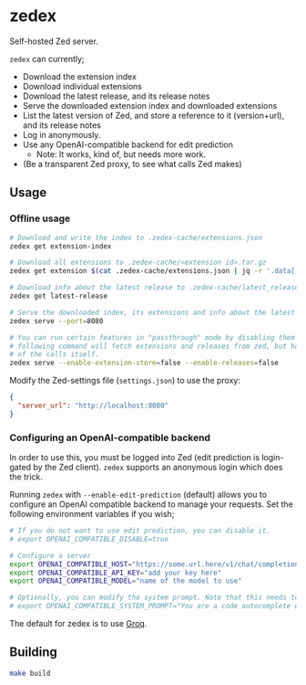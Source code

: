 # zedex

Self-hosted Zed server.

`zedex` can currently;
* Download the extension index
* Download individual extensions
* Download the latest release, and its release notes
* Serve the downloaded extension index and downloaded extensions
* List the latest version of Zed, and store a reference to it (version+url), and its release notes
* Log in anonymously.
* Use any OpenAI-compatible backend for edit prediction
  * Note: It works, kind of, but needs more work.
* (Be a transparent Zed proxy, to see what calls Zed makes)

## Usage

### Offline usage
```sh
# Download and write the index to .zedex-cache/extensions.json
zedex get extension-index

# Download all extensions to .zedex-cache/<extension id>.tar.gz
zedex get extension $(cat .zedex-cache/extensions.json | jq -r '.data[].id' | xargs)

# Download info about the latest release to .zedex-cache/latest_release.json
zedex get latest-release

# Serve the downloaded index, its extensions and info about the latest release
zedex serve --port=8080

# You can run certain features in "passthrough" mode by disabling them in zedex. The
# following command will fetch extensions and releases from zed, but handle the rest
# of the calls itself.
zedex serve --enable-extension-store=false --enable-releases=false
```

Modify the Zed-settings file (`settings.json`) to use the proxy:
```json
{
  "server_url": "http://localhost:8080"
}
```

### Configuring an OpenAI-compatible backend
In order to use this, you must be logged into Zed (edit prediction is login-gated by the Zed client). `zedex` supports an anonymous login which does the trick.

Running `zedex` with `--enable-edit-prediction` (default) allows you to configure an OpenAI compatible backend to manage your requests. Set the following environment variables if you wish;
```sh
# If you do not want to use edit prediction, you can disable it.
# export OPENAI_COMPATIBLE_DISABLE=true

# Configure a server
export OPENAI_COMPATIBLE_HOST="https://some.url.here/v1/chat/completions"
export OPENAI_COMPATIBLE_API_KEY="add your key here"
export OPENAI_COMPATIBLE_MODEL="name of the model to use"

# Optionally, you can modify the system prompt. Note that this needs to keep some special tokens intact that Zed ships in its requests. You'll probably need to dig through the zedex source to find how we do it at the moment.
# export OPENAI_COMPATIBLE_SYSTEM_PROMPT="You are a code autocomplete engine."
```

The default for zedex is to use [Groq](https://groq.com/).

## Building

```sh
make build
```
